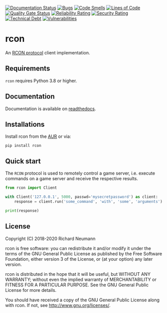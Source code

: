 [![Documentation Status](https://readthedocs.org/projects/rcon/badge/?version=latest)](https://rcon.readthedocs.io/en/latest/)
[![Bugs](https://sonarqube.richard-neumann.de/api/project_badges/measure?project=rcon&metric=bugs)](https://sonarqube.richard-neumann.de/dashboard?id=rcon)
[![Code Smells](https://sonarqube.richard-neumann.de/api/project_badges/measure?project=rcon&metric=code_smells)](https://sonarqube.richard-neumann.de/dashboard?id=rcon)
[![Lines of Code](https://sonarqube.richard-neumann.de/api/project_badges/measure?project=rcon&metric=ncloc)](https://sonarqube.richard-neumann.de/dashboard?id=rcon)
[![Quality Gate Status](https://sonarqube.richard-neumann.de/api/project_badges/measure?project=rcon&metric=alert_status)](https://sonarqube.richard-neumann.de/dashboard?id=rcon)
[![Reliability Rating](https://sonarqube.richard-neumann.de/api/project_badges/measure?project=rcon&metric=reliability_rating)](https://sonarqube.richard-neumann.de/dashboard?id=rcon)
[![Security Rating](https://sonarqube.richard-neumann.de/api/project_badges/measure?project=rcon&metric=security_rating)](https://sonarqube.richard-neumann.de/dashboard?id=rcon)
[![Technical Debt](https://sonarqube.richard-neumann.de/api/project_badges/measure?project=rcon&metric=sqale_index)](https://sonarqube.richard-neumann.de/dashboard?id=rcon)
[![Vulnerabilities](https://sonarqube.richard-neumann.de/api/project_badges/measure?project=rcon&metric=vulnerabilities)](https://sonarqube.richard-neumann.de/dashboard?id=rcon)

# rcon
An [RCON protocol](https://developer.valvesoftware.com/wiki/Source_RCON_Protocol) client implementation.

## Requirements
`rcon` requires Python 3.8 or higher.

## Documentation
Documentation is available on [readthedocs](https://rcon.readthedocs.io/en/latest/).

## Installations

Install rcon from the [AUR](https://aur.archlinux.org/packages/python-rcon/) or via:

    pip install rcon

## Quick start
The `RCON` protocol is used to remotely control a game server, i.e. execute
commands on a game server and receive the respective results.

```python
from rcon import Client

with Client('127.0.0.1', 5000, passwd='mysecretpassword') as client:
    response = client.run('some_command', 'with', 'some', 'arguments')

print(response)
```

## License
Copyright (C) 2018-2020 Richard Neumann <mail at richard dash neumann period de>

rcon is free software: you can redistribute it and/or modify
it under the terms of the GNU General Public License as published by
the Free Software Foundation, either version 3 of the License, or
(at your option) any later version.

rcon is distributed in the hope that it will be useful,
but WITHOUT ANY WARRANTY; without even the implied warranty of
MERCHANTABILITY or FITNESS FOR A PARTICULAR PURPOSE.  See the
GNU General Public License for more details.

You should have received a copy of the GNU General Public License
along with rcon.  If not, see <http://www.gnu.org/licenses/>.
